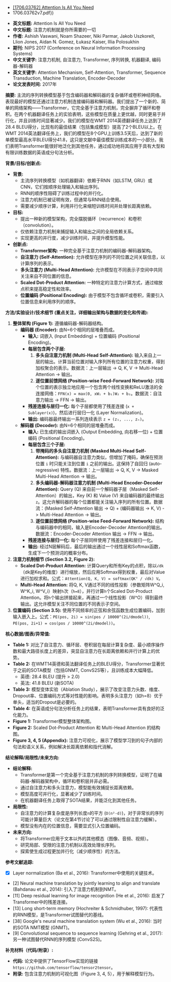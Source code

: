 - [[1706.03762] Attention Is All You Need](https://arxiv.org/abs/1706.03762)
- 1706.03762v7.pdf})

*   **英文标题:** Attention Is All You Need
*   **中文标题:** 注意力机制就是你所需要的一切
*   **作者:** Ashish Vaswani, Noam Shazeer, Niki Parmar, Jakob Uszkoreit, Llion Jones, Aidan N. Gomez, Łukasz Kaiser, Illia Polosukhin
*   **期刊:** NIPS 2017 (Conference on Neural Information Processing Systems)
*   **中文关键字:** 注意力机制, 自注意力, Transformer, 序列转换, 机器翻译, 编码器-解码器
*   **英文关键字:** Attention Mechanism, Self-Attention, Transformer, Sequence Transduction, Machine Translation, Encoder-Decoder
*   **论文发表时间:** 2017年

**摘要:**
主流的序列转换模型基于包含编码器和解码器的复杂循环或卷积神经网络。表现最好的模型还通过注意力机制连接编码器和解码器。我们提出了一个新的、简单的网络架构——Transformer，它完全基于注意力机制，完全摒弃了循环和卷积。在两个机器翻译任务上的实验表明，这些模型在质量上更优越，同时更易于并行化，并且训练时间显著减少。我们的模型在WMT 2014英德翻译任务上达到了28.4 BLEU得分，比现有的最佳结果（包括集成模型）提高了2个BLEU以上。在WMT 2014英法翻译任务上，我们的模型在8个GPU上训练3.5天后，达到了新的单模型最高水平BLEU得分41.8，这只是文献中最佳模型训练成本的一小部分。我们表明Transformer能很好地泛化到其他任务，通过成功地将其应用于具有大型和有限训练数据的英语成分句法分析。

**背景/目标/创新点:**
*   **背景:**
    *   主流序列转换模型（如机器翻译）依赖于RNN（如LSTM, GRU）或CNN，它们按顺序处理输入和输出序列。
    *   RNN的顺序性阻碍了训练过程中的并行化。
    *   注意力机制已被证明有效，但通常与RNN结合使用。
    *   需要减少顺序计算，利用并行化来缩短训练时间并处理长距离依赖。
*   **目标:**
    *   提出一种新的模型架构，完全摆脱循环（recurrence）和卷积（convolution）。
    *   仅依赖注意力机制来捕捉输入和输出之间的全局依赖关系。
    *   实现更高的并行度，减少训练时间，并提升模型性能。
*   **创新点:**
    *   **Transformer架构:** 一种完全基于注意力机制的编码器-解码器架构。
    *   **自注意力 (Self-Attention):** 允许模型在序列的不同位置之间关联信息，以计算序列的表示。
    *   **多头注意力 (Multi-Head Attention):** 允许模型在不同表示子空间中共同关注来自不同位置的信息。
    *   **Scaled Dot-Product Attention:** 一种特定的注意力计算方式，通过缩放点积来提高稳定性和效率。
    *   **位置编码 (Positional Encoding):** 由于模型不包含循环或卷积，需要引入位置信息来利用序列的顺序。

**方法/实验设计/技术细节 (重点关注，详细输出架构与数据的变化和传递):**
1.  **整体架构 (Figure 1):** 遵循编码器-解码器结构。
    *   **编码器 (Encoder):** 由N=6个相同的层堆叠而成。
        *   **输入:** 词嵌入 (Input Embedding) + 位置编码 (Positional Encoding)。
        *   **每层包含两个子层:**
            1.  **多头自注意力机制 (Multi-Head Self-Attention):** 输入来自上一层的输出。计算当前位置对输入序列所有位置的注意力权重，得到加权聚合的表示。数据流：上一层输出 -> Q, K, V -> Multi-Head Attention -> 输出。
            2.  **逐位置前馈网络 (Position-wise Feed-Forward Network):** 对每个位置的表示独立地应用一个包含两个线性变换和ReLU激活的全连接网络：`FFN(x) = max(0, xW₁ + b₁)W₂ + b₂`。数据流：自注意力输出 -> FFN -> 输出。
        *   **残差连接与层归一化:** 每个子层都使用了残差连接 (`x + Sublayer(x)`)，然后进行层归一化 (Layer Normalization)。
        *   **输出:** 编码器最终输出一系列连续表示 `z = (z₁, ..., zₙ)`。
    *   **解码器 (Decoder):** 由N=6个相同的层堆叠而成。
        *   **输入:** 已生成的输出词嵌入 (Output Embedding, 向右移一位) + 位置编码 (Positional Encoding)。
        *   **每层包含三个子层:**
            1.  **带掩码的多头自注意力机制 (Masked Multi-Head Self-Attention):** 与编码器自注意力类似，但增加了掩码，确保在预测位置 `i` 时只能关注到位置 `i` 之前的输出。这保持了自回归 (auto-regressive) 特性。数据流：上一层输出 -> Q, K, V -> Masked Multi-Head Attention -> 输出。
            2.  **多头编码器-解码器注意力机制 (Multi-Head Encoder-Decoder Attention):** Query (Q) 来自前一个解码器子层（Masked Self-Attention）的输出，Key (K) 和 Value (V) 来自编码器的最终输出 `z`。这允许解码器的每个位置都能关注输入序列的所有位置。数据流：(Masked Self-Attention 输出 -> Q) + (编码器输出 -> K, V) -> Multi-Head Attention -> 输出。
            3.  **逐位置前馈网络 (Position-wise Feed-Forward Network):** 结构与编码器中的相同，输入是Encoder-Decoder Attention的输出。数据流：Encoder-Decoder Attention 输出 -> FFN -> 输出。
        *   **残差连接与层归一化:** 每个子层同样使用了残差连接和层归一化。
        *   **输出:** 经过N层解码后，最后的输出通过一个线性层和Softmax函数，生成下一个预测词的概率分布。
2.  **注意力机制细节 (Section 3.2, Figure 2):**
    *   **Scaled Dot-Product Attention:** 计算Query和所有Key的点积，除以`√dk`（dk是Key的维度）进行缩放，然后应用Softmax得到权重，最后对Value进行加权求和。公式：`Attention(Q, K, V) = softmax(QKᵀ / √dk) V`。
    *   **Multi-Head Attention:** 将Q, K, V通过不同的线性投影（参数矩阵W^Q_i, W^K_i, W^V_i）映射`h`次（`h=8`），并行计算`h`个Scaled Dot-Product Attention。将`h`个输出拼接起来，再通过一个线性投影（W^O）得到最终输出。这允许模型关注不同位置的不同表示子空间。
3.  **位置编码 (Section 3.5):** 使用不同频率的正弦和余弦函数生成位置编码，加到输入嵌入上。公式：`PE(pos, 2i) = sin(pos / 10000^(2i/dmodel))`, `PE(pos, 2i+1) = cos(pos / 10000^(2i/dmodel))`。

**核心数据/图表/异常值:**
*   **Table 1:** 对比了自注意力、循环层、卷积层在每层计算复杂度、最小顺序操作数和最大路径长度上的差异，突显自注意力在长距离依赖和并行计算上的优势。
*   **Table 2:** 在WMT14英德和英法翻译任务上的BLEU得分，Transformer显著优于之前的SOTA模型（包括GNMT, ConvS2S等），且训练成本大幅降低。
    *   英德: 28.4 BLEU (提升 > 2.0)
    *   英法: 41.8 BLEU (新SOTA)
*   **Table 3:** 模型变体实验（Ablation Study），展示了改变注意力头数、维度、Dropout率、位置编码方式等对性能的影响。表明多头注意力（如h=8）优于单头，适当的Dropout是必要的。
*   **Table 4:** 在英语成分句法分析任务上的结果，表明Transformer具有良好的泛化能力。
*   **Figure 1:** Transformer模型整体架构图。
*   **Figure 2:** Scaled Dot-Product Attention 和 Multi-Head Attention 的结构图。
*   **Figure 3, 4, 5 (Appendix):** 注意力可视化，展示了模型学习到的句子内部的句法和语义关系，例如解决长距离依赖和指代消解。

**结论解释/局限性/未来方向:**
*   **结论解释:**
    *   Transformer是第一个完全基于注意力机制的序列转换模型，证明了在编码器-解码器架构中，循环和卷积层并非必需。
    *   通过自注意力和多头注意力，模型能有效捕捉长距离依赖。
    *   模型高度可并行化，显著减少了训练时间。
    *   在机器翻译任务上取得了SOTA结果，并能泛化到其他任务。
*   **局限性:**
    *   自注意力的计算复杂度是序列长度`n`的平方 (`O(n²·d)`)，对于非常长的序列可能计算量巨大（论文在第4节讨论了可以通过限制性自注意力缓解）。
    *   模型没有内在的位置信息，需要显式引入位置编码。
*   **未来方向:**
    *   将Transformer应用于文本以外的其他模态（图像、音频、视频）。
    *   研究局部、受限的注意力机制以高效处理长序列。
    *   探索使生成过程更加并行化（减少顺序性）的方法。

**参考文献追踪:**
*   [x] Layer normalization (Ba et al., 2016): Transformer中使用的关键技术。
*   [2] Neural machine translation by jointly learning to align and translate (Bahdanau et al., 2014): 引入了注意力机制到NMT。
*   [11] Deep residual learning for image recognition (He et al., 2016): 启发了Transformer中的残差连接。
*   [13] Long short-term memory (Hochreiter & Schmidhuber, 1997): 代表性的RNN模型，是Transformer试图替代的基线。
*   [38] Google's neural machine translation system (Wu et al., 2016): 当时的SOTA NMT模型 (GNMT)。
*   [9] Convolutional sequence to sequence learning (Gehring et al., 2017): 另一种试图替代RNN的序列模型 (ConvS2S)。

**补充材料（代码/附录）:**
*   **代码:** 论文中提供了TensorFlow实现的链接 `https://github.com/tensorflow/tensor2tensor`。
*   **附录:** 包含注意力机制的可视化图（Figure 3, 4, 5），用于解释模型行为。